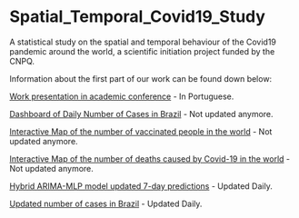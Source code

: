 # Spatial_Temporal_Covid19_Study
A statistical study on the spatial and temporal behaviour of the Covid19 pandemic around the world, a scientific initiation project funded by the CNPQ.

Information about the first part of our work can be found down below:

[Work presentation in academic conference](https://www.youtube.com/watch?v=FCoJmHohb1A&t=8s) - In Portuguese.

[Dashboard of Daily Number of Cases in Brazil](https://rpubs.com/marrea/br_daily_cases) - Not updated anymore.

[Interactive Map of the number of vaccinated people in the world](https://rpubs.com/marrea/vaccines) - Not updated anymore.

[Interactive Map of the number of deaths caused by Covid-19 in the world](https://rpubs.com/marrea/covideaths) - Not updated anymore.

[Hybrid ARIMA-MLP model updated 7-day predictions](https://lucasufba.shinyapps.io/Live_dashboard/) - Updated Daily. 

[Updated number of cases in Brazil](https://lucasufba.shinyapps.io/Mapa_Brasil/) - Updated Daily.
